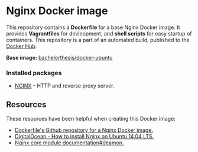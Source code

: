 # Nginx Docker image

This repository contains a **Dockerfile** for a base Nginx Docker image. It provides **Vagrantfiles** for devleopment, and **shell scripts** for easy startup of containers. This repository is a part of an automated build, published to the [Docker Hub][docker_hub_repository].

**Base image:** [bachelorthesis/docker-ubuntu][docker_hub_base_image]

[docker_hub_repository]: https://registry.hub.docker.com/u/bachelorthesis/docker-nginx/
[docker_hub_base_image]: https://registry.hub.docker.com/u/bachelorthesis/docker-ubuntu/

### Installed packages

* [NGINX][nginx] - HTTP and reverse proxy server.

[nginx]: http://nginx.org/

## Resources

These resources have been helpful when creating this Docker image:

* [Dockerfile's Github repository for a Nginx Docker image.][github_repository_dockerfile_nginx]
* [DigitalOcean - How to install Nginx on Ubuntu 14.04 LTS.][digital_ocean_how_to_install_nginx_on_ubuntu_14_04]
* [Nginx core module documentation#deamon.][nginx_core_module_documentation#deamon]

[github_repository_dockerfile_nginx]: https://github.com/dockerfile/nginx
[digital_ocean_how_to_install_nginx_on_ubuntu_14_04]: https://www.digitalocean.com/community/tutorials/how-to-install-nginx-on-ubuntu-14-04-lts
[nginx_core_module_documentation#deamon]: http://nginx.org/en/docs/ngx_core_module.html#daemon